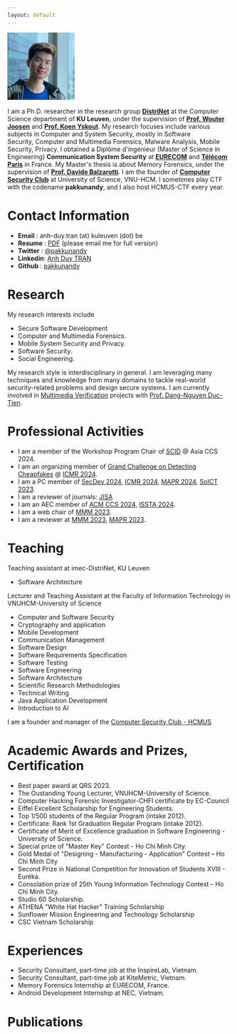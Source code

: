 ```yaml
---
layout: default
---
```


<!-- ![Avatar](./assets/images/avatar.jpeg) -->
<img src="./assets/images/avatar.jpeg"  width="30%" height="20%">

<!-- I'm **Anh Duy TRAN (MSE, CHFI)**. I am a Master (MSE) in **Communication System Security** at [**EURECOM**](https://www.eurecom.fr/en) and [**Télécom Paris**](https://www.telecom-paris.fr/en/home) in France. My research focuses include many subjects in Computer and System Security, mostly in **Computer Forensics**, **Mobile System Security, Privacy** and **Software Security**. I work to help organizations to inspect digital evidence in the cyber-crime investigation process, to design secured systems and software.  -->

I am a Ph.D. researcher in the research group [**DistriNet**](https://distrinet.cs.kuleuven.be/) at the Computer Science department of **KU Leuven**, under the supervision of [**Prof. Wouter Joosen**](https://distrinet.cs.kuleuven.be/people/WouterJoosen) and [**Prof. Koen Yskout**](https://www.distrinet.cs.kuleuven.be/people/KoenYskout).
My research focuses include various subjects in Computer and System Security, mostly in Software Security, Computer and Multimedia Forensics, Malware Analysis, Mobile Security, Privacy.
I obtained a Diplôme d'ingénieur (Master of Science in Engineering) **Communication System Security** at [**EURECOM**](https://www.eurecom.fr/en) and [**Télécom Paris**](https://www.telecom-paris.fr/en/home) in France. My Master's thesis is about Memory Forensics, under the supervision of [**Prof. Davide Balzarotti**](http://s3.eurecom.fr/~balzarot/).
I am the founder of [**Computer Security Club**](https://www.facebook.com/hcmus.compsec.club) at University of Science, VNU-HCM. I sometimes play CTF with the codename **pakkunandy**, and I also host HCMUS-CTF every year.

<!---
I am currently involved in memory forensics research with Prof. [Davide Balzarotti](http://s3.eurecom.fr/~balzarot/). Besides, I am a lecturer and a researcher in Computer Security in [VNU-HCMUS](https://en.hcmus.edu.vn/). In my free time, I play CTF with [NOPS](http://www.s3.eurecom.fr/nops/index.html) team, EURECOM. 
-->

# Contact Information
* **Email**   : anh-duy.tran (at) kuleuven (dot) be
* **Resume**  : [PDF](./assets/pdf/Anh-Duy-Tran-CV.pdf) (please email me for full version)
* **Twitter** : [@pakkunandy](https://twitter.com/pakkunandy)
* **Linkedin**: [Anh Duy TRAN](https://www.linkedin.com/in/anh-duy-tran/)
* **Github**  : [pakkunandy](https://github.com/pakkunandy)

# Research
My research interests include

* Secure Software Development
* Computer and Multimedia Forensics.
* Mobile System Security and Privacy.
* Software Security.
* Social Engineering.

My research style is interdisciplinary in general. I am leveraging many techniques and knowledge from many domains to tackle real-world security-related problems and design secure systems. I am currently involved in [Multimedia Verification](https://github.com/fotoverifier/fotoverifier) projects with [Prof. Dang-Nguyen Duc-Tien](https://dnductien.github.io/). 

# Professional Activities
* I am a member of the Workshop Program Chair of [SCID](https://www.scid.tech/) @ Asia CCS 2024.
* I am an organizing member of [Grand Challenge on Detecting Cheapfakes](https://detecting-cheapfakes.github.io/icmr-2024.html) @ [ICMR 2024](https://icmr2024.org/).
* I am a PC member of [SecDev 2024](https://secdev.ieee.org/2024/home), [ICMR 2024](https://icmr2024.org/), [MAPR 2024](https://mapr.uit.edu.vn/), [SoICT 2023](https://soict.org/2023/).
* I am a reviewer of journals: [JISA](https://www.sciencedirect.com/journal/journal-of-information-security-and-applications)
* I am an AEC member of [ACM CCS 2024](https://www.sigsac.org/ccs/CCS2024/), [ISSTA 2024](https://2024.issta.org/committee/issta-2024-artifact-evaluation-artifact-evaluation-committee).
* I am a web chair of [MMM 2023](https://www.mmm2023.no/organisation).
* I am a reviewer at [MMM 2023](https://www.mmm2023.no/), [MAPR 2023](https://mapr.uit.edu.vn/2023/).

# Teaching
Teaching assistant at imec-DistriNet, KU Leuven
* Software Architecture

Lecturer and Teaching Assistant at the Faculty of Information Technology in VNUHCM-University of Science
* Computer and Software Security
* Cryptography and application
* Mobile Development
* Communication Management
* Software Design
* Software Requirements Specification 
* Software Testing 
* Software Engineering
* Software Architecture
* Scientific Research Methodologies
* Technical Writing
* Java Application Development
* Introduction to AI

I am a founder and manager of the [Computer Security Club - HCMUS](https://www.facebook.com/hcmus.compsec.club)
# Academic Awards and Prizes, Certification
* Best paper award at QRS 2023.
* The Oustanding Young Lecturer, VNUHCM-University of Science.
* Computer Hacking Forensic Investigator-CHFI certificate by EC-Council 
* Eiffel Excellent Scholarship for Engineering Students.
* Top 1/500 students of the Regular Program (intake 2012).
* Certificate: Rank 1st Graduation Regular Program (intake 2012).
* Certificate of Merit of Excellence graduation in Software Engineering - University of Science.
* Special prize of "Master Key" Contest - Ho Chi Minh City.
* Gold Medal of "Designing - Manufacturing - Application" Contest – Ho Chi Minh City
* Second Prize in National Competition for Innovation of Students XVIII - Euréka.
* Consolation prize of 25th Young Information Technology Contest – Ho Chi Minh City.
* Studio 60 Scholarship.
* ATHENA "White Hat Hacker" Training Scholarship
* Sunflower Mission Engineering and Technology Scholarship
* CSC Vietnam Scholarship

# Experiences
* Security Consultant, part-time job at the InspireLab, Vietnam.
* Security Consultant, part-time job at KiteMetric, Vietnam.
* Memory Forensics Internship at EURECOM, France.
* Android Development Internship at NEC, Vietnam.

# Publications

<script src="https://bibbase.org/show?bib=https://dblp.org/pid/306/0533.bib&jsonp=1"></script>
